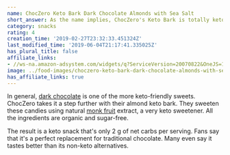 ```yaml
---
name: ChocZero Keto Bark Dark Chocolate Almonds with Sea Salt
short_answer: As the name implies, ChocZero's Keto Bark is totally keto-friendly.
category: snacks
rating: 4
creation_time: '2019-02-27T23:32:33.451324Z'
last_modified_time: '2019-06-04T21:17:41.335025Z'
has_plural_title: false
affiliate_links:
- //ws-na.amazon-adsystem.com/widgets/q?ServiceVersion=20070822&OneJS=1&Operation=GetAdHtml&MarketPlace=US&source=ss&ref=as_ss_li_til&ad_type=product_link&tracking_id=isitketo-20&marketplace=amazon&region=US&placement=B0799CH1ZZ&asins=B0799CH1ZZ&linkId=8b7013f864a5a12f852d4ebf7b952d1e&show_border=true&link_opens_in_new_window=true
image: ../food-images/choczero-keto-bark-dark-chocolate-almonds-with-sea-salt.jpg
has_affiliate_links: true
---
```

In general, [dark chocolate](/dark-chocolate) is one of the more keto-friendly sweets. ChocZero takes it a step further with their almond keto bark. They sweeten these candies using natural [monk fruit](/monk-fruit) extract, a very keto sweetener. All the ingredients are organic and sugar-free.

The result is a keto snack that's only 2 g of net carbs per serving. Fans say that it's a perfect replacement for traditional chocolate. Many even say it tastes better than its non-keto alternatives.
